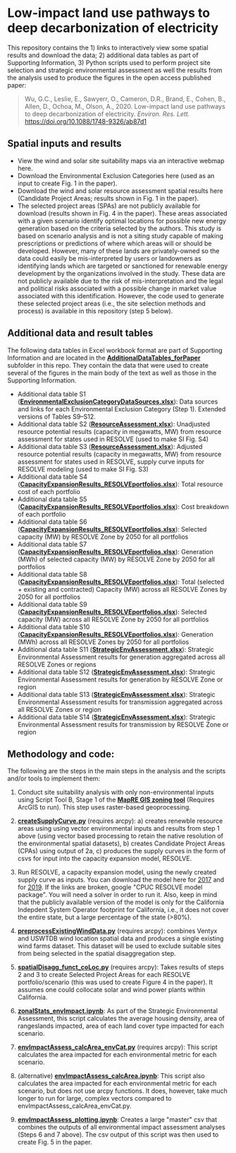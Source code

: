 # Low-impact land use pathways to deep decarbonization of electricity

This repository contains the 1) links to interactively view some spatial results and download the data; 2) additional data tables as part of Supporting Information, 3) Python scripts used to perform project site selection and strategic environmental assessment as well the results from the analysis used to produce the figures in the open access published paper:

> Wu, G.C., Leslie, E., Sawyerr, O., Cameron, D.R., Brand, E., Cohen, B., Allen, D., Ochoa, M., Olson, A., 2020. Low-impact land use pathways to deep decarbonization of electricity. *Environ. Res. Lett.* https://doi.org/10.1088/1748-9326/ab87d1

## Spatial inputs and results
- View the wind and solar site suitability maps via an interactive webmap here.
- Download the Environmental Exclusion Categories here (used as an input to create Fig. 1 in the paper). 
- Download the wind and solar resource assessment spatial results here (Candidate Project Areas; results shown in Fig. 1 in the paper). 
- The selected project areas (SPAs) are not publicly available for download (results shown in Fig. 4 in the paper). These areas associated with a given scenario identify optimal locations for possible new energy generation based on the criteria selected by the authors. This study is based on scenario analysis and is not a siting study capable of making prescriptions or predictions of where which areas will or should be developed. However, many of these lands are privately-owned so the data could easily be mis-interpreted by users or landowners as identifying lands which are targeted or sanctioned for renewable energy development by the organizations involved in the study. These data are not publicly available due to the risk of mis-interpretation and the legal and political risks associated with a possible change in market value associated with this identification. However, the code used to generate these selected project areas (i.e., the site selection methods and process) is available in this repository (step 5 below). 

## Additional data and result tables
The following data tables in Excel workbook format are part of Supporting Information and are located in the [**AdditionalDataTables_forPaper**](/AdditionalDataTables_forPaper) subfolder in this repo. They contain the data that were used to create several of the figures in the main body of the text as well as those in the Supporting Information. 
- Additional data table S1 ([**EnvironmentalExclusionCategoryDataSources.xlsx**](/AdditionalDataTables_forPaper/EnvironmentalExclusionCategoryDataSources.xlsx)): Data sources and links for each Environmental Exclusion Category (Step 1). Extended versions of Tables S9–S12.
- Additional data table S2 ([**ResourceAssessment.xlsx**](/AdditionalDataTables_forPaper/)): Unadjusted resource potential results (capacity in megawatts, MW) from resource assessment for states used in RESOLVE (used to make SI Fig. S4)
- Additional data table S3 ([**ResourceAssessment.xlsx**](/AdditionalDataTables_forPaper/ResourceAssessment.xlsx)): Adjusted resource potential results (capacity in megawatts, MW) from resource assessment for states used in RESOLVE, supply curve inputs for RESOLVE modeling (used to make SI Fig. S3)
- Additional data table S4 ([**CapacityExpansionResults_RESOLVEportfolios.xlsx**](/AdditionalDataTables_forPaper/CapacityExpansionResults_RESOLVEportfolios.xlsx)): Total resource cost of each portfolio
- Additional data table S5 ([**CapacityExpansionResults_RESOLVEportfolios.xlsx**](/AdditionalDataTables_forPaper/CapacityExpansionResults_RESOLVEportfolios.xlsx)): Cost breakdown of each portfolio
- Additional data table S6 ([**CapacityExpansionResults_RESOLVEportfolios.xlsx**](/AdditionalDataTables_forPaper/CapacityExpansionResults_RESOLVEportfolios.xlsx)): Selected capacity (MW) by RESOLVE Zone by 2050 for all portfolios
- Additional data table S7 ([**CapacityExpansionResults_RESOLVEportfolios.xlsx**](/AdditionalDataTables_forPaper/CapacityExpansionResults_RESOLVEportfolios.xlsx)): Generation (MWh) of selected capacity (MW) by RESOLVE Zone by 2050 for all portfolios
- Additional data table S8 ([**CapacityExpansionResults_RESOLVEportfolios.xlsx**](/AdditionalDataTables_forPaper/CapacityExpansionResults_RESOLVEportfolios.xlsx)): Total (selected + existing and contracted) Capacity (MW) across all RESOLVE Zones by 2050 for all portfolios
- Additional data table S9 ([**CapacityExpansionResults_RESOLVEportfolios.xlsx**](/AdditionalDataTables_forPaper/CapacityExpansionResults_RESOLVEportfolios.xlsx)): Selected capacity (MW) across all RESOLVE Zone by 2050 for all portfolios
- Additional data table S10 ([**CapacityExpansionResults_RESOLVEportfolios.xlsx**](/AdditionalDataTables_forPaper/CapacityExpansionResults_RESOLVEportfolios.xlsx)): Generation (MWh) across all RESOLVE Zones by 2050 for all portfolios
- Additional data table S11 ([**StrategicEnvAssessment.xlsx**](/AdditionalDataTables_forPaper/StrategicEnvAssessment.xlsx)): Strategic Environmental Assessment results for generation aggregated across all RESOLVE Zones or regions
- Additional data table S12 ([**StrategicEnvAssessment.xlsx**](/AdditionalDataTables_forPaper/StrategicEnvAssessment.xlsx)): Strategic Environmental Assessment results for generation by RESOLVE Zone or region
- Additional data table S13 ([**StrategicEnvAssessment.xlsx**](/AdditionalDataTables_forPaper/StrategicEnvAssessment.xlsx)): Strategic Environmental Assessment results for transmission aggregated across all RESOLVE Zones or region
- Additional data table S14 ([**StrategicEnvAssessment.xlsx**](/AdditionalDataTables_forPaper/StrategicEnvAssessment.xlsx)): Strategic Environmental Assessment results for transmission by RESOLVE Zone or region

## Methodology and code:
The following are the steps in the main steps in the analysis and the scripts and/or tools to implement them:

1. Conduct site suitability analysis with only non-environmental inputs using Script Tool B, Stage 1 of the [**MapRE GIS zoning tool**](https://mapre.lbl.gov/gis-tools/) (Requires ArcGIS to run). This step uses raster-based geoprocessing.

2. [**createSupplyCurve.py**](/createSupplyCurve.py) (requires arcpy): a) creates renewble resource areas using using vector environmental inputs and results from step 1 above (using vector based processing to retain the native resolution of the environmental spatial datasets), b) creates Candidate Project Areas (CPAs) using output of 2a, c) produces the supply curves in the form of csvs for input into the capacity expansion model, RESOLVE. 

3. Run RESOLVE, a capacity expansion model, using the newly created supply curve as inputs. You can download the model here for [2017](https://www.cpuc.ca.gov/irp/prelimresults2017/) and for [2019](https://www.cpuc.ca.gov/General.aspx?id=6442462824). If the links are broken, google "CPUC RESOLVE model package". You will need a solver in order to run it. Also, keep in mind that the publicly available version of the model is only for the California Indepdent System Operator footprint for California, i.e., it does not cover the entire state, but a large percentage of the state (>80%).

4. [**preprocessExistingWindData.py**](/preprocessExistingWindData.py) (requires arcpy): combines Ventyx and USWTDB wind location spatial data and produces a single existing wind farms dataset. This dataset will be used to exclude suitable sites from being selected in the spatial disaggregation step.

5. [**spatialDisagg_funct_coLoc.py**](/spatialDisagg_funct_coLoc.py) (requires arcpy): Takes results of steps 2 and 3 to create Selected Project Areas for each RESOLVE portfolio/scenario (this was used to create Figure 4 in the paper). It assumes one could collocate solar and wind power plants within California. 

6. [**zonalStats_envImpact.ipynb**](/zonalStats_envImpact.ipynb): As part of the Strategic Environmental Assessment, this script calculates the average housing density, area of rangeslands impacted, area of each land cover type impacted for each scenario. 

7. [**envImpactAssess_calcArea_envCat.py**](envImpactAssess_calcArea_envCat.py) (requires arcpy): This script calculates the area impacted for each environmental metric for each scenario. 

7. (alternative) [**envImpactAssess_calcArea.ipynb**](/envImpactAssess_calcArea.ipynb): This script also calculates the area impacted for each environmental metric for each scenario, but does not use arcpy functions. It does, however, take much longer to run for large, complex vectors compared to envImpactAssess_calcArea_envCat.py.

8. [**envImpactAssess_plotting.ipynb**](/envImpactAssess_plotting.ipynb): Creates a large "master" csv that combines the outputs of all environmental impact assessment analyses (Steps 6 and 7 above). The csv output of this script was then used to create Fig. 5 in the paper. 
